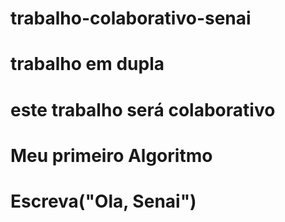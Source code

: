 # trabalho-colaborativo-senai
# trabalho em dupla
# este trabalho será colaborativo
# Meu primeiro Algoritmo
# Escreva("Ola, Senai")
